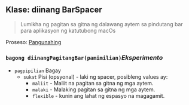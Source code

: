 ## Klase: diinang BarSpacer

> Lumikha ng pagitan sa gitna ng dalawang aytem sa pindutang bar para aplikasyon ng katutubong macOs

Proseso: [Pangunahing](../tutorial/application-architecture.md#main-and-renderer-processes)

### `bagong diinangPagitangBar(pamimilian)`*Eksperimento*

* `pagpipilian` Bagay 
  * `sukat` Pisi (opsyonal) - laki ng spacer, posibleng values ay: 
    * `maliit` - Maliit na pagitan sa gitna ng mga aytem.
    * `malaki` - Malaking pagitan sa gitna ng mga aytem.
    * `flexible` - kunin ang lahat ng espasyo na magagamit.